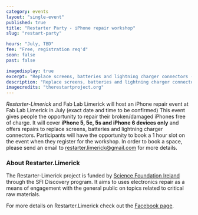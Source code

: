 ```yaml
---
category: events
layout: "single-event"
published: true
title: "Restarter Party - iPhone repair workshop"
slug: "restart-party"

hours: "July, TBD"
fee: "Free, registration req'd"
soon: false
past: false

imagedisplay: true
excerpt: "Replace screens, batteries and lightning charger connectors - repair broken/damaged iPhones free of charge, with our professional guidance"
description: "Replace screens, batteries and lightning charger connectors - repair broken/damaged iPhones free of charge, with our professional guidance"
imagecredits: "therestartproject.org"
---
```


*Restarter-Limerick* and Fab Lab Limerick will host an iPhone repair event at Fab Lab Limerick in July (exact date and time to be confirmed) This event gives people the opportunity to repair their broken/damaged iPhones free of charge. It will cover **iPhone 5, 5c, 5s and iPhone 6 devices only** and offers repairs to replace screens, batteries and lightning charger connectors.
Participants will have the opportunity to book a 1 hour slot on the event when they register for the workshop. In order to book a space, please send an email to [restarter.limerick@gmail.com](mailto:restarter.limerick@gmail.com) for more details.

### About Restarter.Limerick
The Restarter-Limerick project is funded by [Science Foundation Ireland](http://www.sfi.ie/) through the SFI Discovery program. It aims to uses electronics repair as a means of engagement with the general public on topics related to critical raw materials.

For more details on Restarter.Limerick check out the [Facebook page](https://www.facebook.com/Restarter.Limerick).
